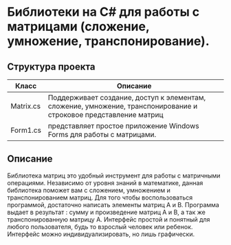 # Библиотеки на C# для работы с матрицами (сложение, умножение, транспонирование).

## Структура проекта
| Класс  |Описание   |
| ------------ | ------------ |
| Matrix.cs  | Поддерживает создание, доступ к элементам, сложение, умножение, транспонирование и строковое представление матриц |
|Form1.cs| представляет простое приложение Windows Forms для работы с матрицами. |

## Описание
Библиотека матриц это удобный инструмент для работы с матричными операциями. Независимо от уровня знаний в математике, данная библиотека поможет вам с сложением, умножением и транспонированием матриц. 
Для того чтобы воспользоваться программой, достаточно написать элементы матриц A и B. Программа выдает в результат : сумму и произведение матриц A и B, а так же транспонированную матрицу A. 
Интерфейс простой и понятный для любого пользователя, будь то взрослый человек или ребенок. Интерфейс можно индивидуализировать, но лишь графически.
